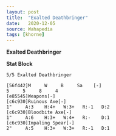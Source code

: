 ```yaml
---
layout: post
title:  "Exalted Deathbringer"
date:   2020-12-05
source: Wahapedia
tags: [khorne]
---
```


**Exalted Deathbringer**

**Stat Block**
```
5/5 Exalted Deathbringer
```

```
[56f442]M     W     B     Sa    [-]
5     5     8     4     
[e85545]Weapons[-]
[c6c930]Ruinous Axe[-]
1"     A:3    H:4+   W:3+   R:-1   D:2   
[c6c930]Bloodbite Axe[-]
1"     A:6    H:3+   W:4+   R:-    D:1   
[c6c930]Impaling Spear[-]
2"     A:5    H:3+   W:3+   R:-1   D:1   
```


